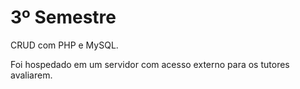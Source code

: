 # 3º Semestre 

CRUD com PHP e MySQL.

Foi hospedado em um servidor com acesso externo para os tutores avaliarem. 
